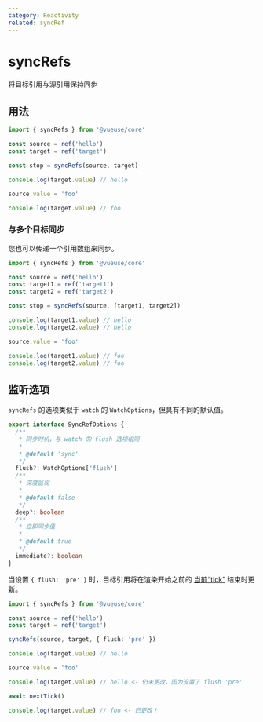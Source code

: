 ```yaml
---
category: Reactivity
related: syncRef
---
```


# syncRefs

将目标引用与源引用保持同步

## 用法

```ts
import { syncRefs } from '@vueuse/core'

const source = ref('hello')
const target = ref('target')

const stop = syncRefs(source, target)

console.log(target.value) // hello

source.value = 'foo'

console.log(target.value) // foo
```

### 与多个目标同步

您也可以传递一个引用数组来同步。

```ts
import { syncRefs } from '@vueuse/core'

const source = ref('hello')
const target1 = ref('target1')
const target2 = ref('target2')

const stop = syncRefs(source, [target1, target2])

console.log(target1.value) // hello
console.log(target2.value) // hello

source.value = 'foo'

console.log(target1.value) // foo
console.log(target2.value) // foo
```

## 监听选项

`syncRefs` 的选项类似于 `watch` 的 `WatchOptions`，但具有不同的默认值。

```ts
export interface SyncRefOptions {
  /**
   * 同步时机，与 watch 的 flush 选项相同
   *
   * @default 'sync'
   */
  flush?: WatchOptions['flush']
  /**
   * 深度监视
   *
   * @default false
   */
  deep?: boolean
  /**
   * 立即同步值
   *
   * @default true
   */
  immediate?: boolean
}
```

当设置 `{ flush: 'pre' }` 时，目标引用将在渲染开始之前的 [当前“tick”](https://cn.vuejs.org/guide/essentials/watchers#callback-flush-timing) 结束时更新。

```ts
import { syncRefs } from '@vueuse/core'

const source = ref('hello')
const target = ref('target')

syncRefs(source, target, { flush: 'pre' })

console.log(target.value) // hello

source.value = 'foo'

console.log(target.value) // hello <- 仍未更改，因为设置了 flush 'pre'

await nextTick()

console.log(target.value) // foo <- 已更改！
```
